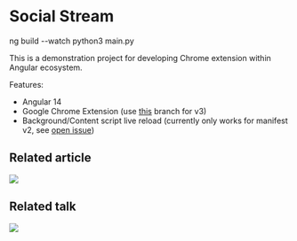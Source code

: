 # Social Stream

ng build --watch
python3 main.py





This is a demonstration project for developing Chrome extension within Angular ecosystem. 

Features: 
 - Angular 14
 - Google Chrome Extension (use [this](https://github.com/just-jeb/angular-chrome-extension/tree/manifest-v3) branch for v3)
 - Background/Content script live reload (currently only works for manifest v2, see [open issue](https://github.com/SimplifyJobs/webpack-ext-reloader/issues/28))

## Related article
[![](https://miro.medium.com/max/1920/1*yPzpouKBY1mORRbnnUSviA.png)](https://www.justjeb.com/post/chrome-extension-with-angular-from-zero-to-a-little-hero)

## Related talk
[![](http://img.youtube.com/vi/T1gLcRa2Fm0/0.jpg)](http://www.youtube.com/watch?v=T1gLcRa2Fm0)
